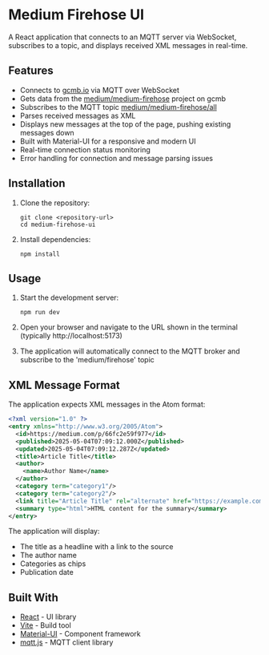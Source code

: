 # Medium Firehose UI

A React application that connects to an MQTT server via WebSocket, subscribes to a topic, and displays received XML messages in real-time.

## Features

- Connects to [gcmb.io](https://gcmb.io) via MQTT over WebSocket
- Gets data from the [medium/medium-firehose](https://gcmb.io/medium/medium-firehose) project on gcmb
- Subscribes to the MQTT topic [medium/medium-firehose/all](https://gcmb.io/medium/medium-firehose/all)
- Parses received messages as XML
- Displays new messages at the top of the page, pushing existing messages down
- Built with Material-UI for a responsive and modern UI
- Real-time connection status monitoring
- Error handling for connection and message parsing issues

## Installation

1. Clone the repository:
   ```
   git clone <repository-url>
   cd medium-firehose-ui
   ```

2. Install dependencies:
   ```
   npm install
   ```

## Usage

1. Start the development server:
   ```
   npm run dev
   ```

2. Open your browser and navigate to the URL shown in the terminal (typically http://localhost:5173)

3. The application will automatically connect to the MQTT broker and subscribe to the 'medium/firehose' topic

## XML Message Format

The application expects XML messages in the Atom format:

```xml
<?xml version="1.0" ?>
<entry xmlns="http://www.w3.org/2005/Atom">
  <id>https://medium.com/p/66fc2e59f977</id>
  <published>2025-05-04T07:09:12.000Z</published>
  <updated>2025-05-04T07:09:12.287Z</updated>
  <title>Article Title</title>
  <author>
    <name>Author Name</name>
  </author>
  <category term="category1"/>
  <category term="category2"/>
  <link title="Article Title" rel="alternate" href="https://example.com/article-url" type="text/html"/>
  <summary type="html">HTML content for the summary</summary>
</entry>
```

The application will display:
- The title as a headline with a link to the source
- The author name
- Categories as chips
- Publication date

## Built With

- [React](https://reactjs.org/) - UI library
- [Vite](https://vitejs.dev/) - Build tool
- [Material-UI](https://mui.com/) - Component framework
- [mqtt.js](https://github.com/mqttjs/MQTT.js) - MQTT client library
